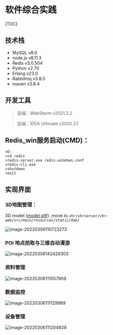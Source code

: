 # 软件综合实践

[TOC]



## 技术栈

- MySQL v8.0
- node.js  v8.11.3
- Redis  v3.0.504
- Python  v2.70
- Erlang  v23.0
- Rabbitmq  v3.8.5
- maven  v3.8.4



## 开发工具

> 前端：WebStorm v2021.3.2
>
> 后端：IDEA Ultimate  v2020.3.1

## Redis_win服务启动(CMD)：

```CMD
>D:
>cd redis
>redis-server.exe redis.windows.conf
>redis-cli.exe
>shutdown
>exit
```

## 实现界面

### 3D地图管理：

3D model ([model.gltf](https://download.csdn.net/download/weixin_45330449/83623248)) ,move to  `vhr/vhrserver/vhr-web/src/main/resources/static/dae/`

![image-20220306110723273](https://s2.loli.net/2022/03/06/rR9tbd8hoiPEnNa.png)

### POI 地点拾取与三维自动漫游

![image-20220306142429303](https://s2.loli.net/2022/03/06/yHiSzubjmKC6aoW.png)

###  资料管理

![image-20220306111057909](https://s2.loli.net/2022/03/06/pB2GmsVeXkitSPl.png)

### 数据监控

![image-20220306111129989](https://s2.loli.net/2022/03/06/lARJfoademHNCEh.png)

### 设备管理

![image-20220306111204828](https://s2.loli.net/2022/03/06/aGH8tZxAw5WOpPe.png)

